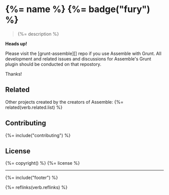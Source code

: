 # {%= name %} {%= badge("fury") %}

> {%= description %}

**Heads up!**

Please visit the [grunt-assemble][] repo if you use Assemble with Grunt. All development and related issues and discussions for Assemble's Grunt plugin should be conducted on that repostory.

Thanks!

## Related
Other projects created by the creators of Assemble:
{%= related(verb.related.list) %}

## Contributing
{%= include("contributing") %}

## License
{%= copyright() %}
{%= license %}

***

{%= include("footer") %}

{%= reflinks(verb.reflinks) %}
